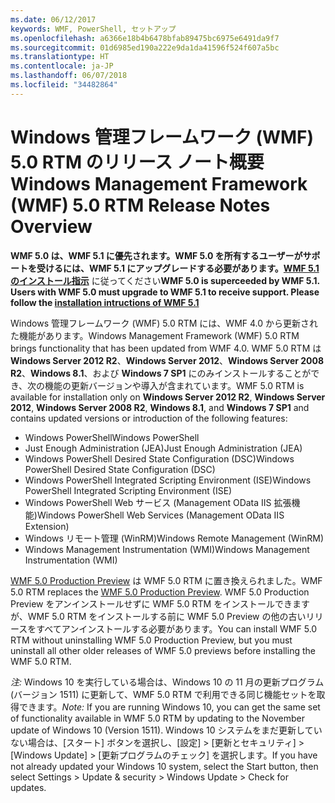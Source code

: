 ```yaml
---
ms.date: 06/12/2017
keywords: WMF, PowerShell, セットアップ
ms.openlocfilehash: a6366e18b4b6478bfab89475bc6975e6491da9f7
ms.sourcegitcommit: 01d6985ed190a222e9da1da41596f524f607a5bc
ms.translationtype: HT
ms.contentlocale: ja-JP
ms.lasthandoff: 06/07/2018
ms.locfileid: "34482864"
---
```

# <a name="windows-management-framework-wmf-50-rtm-release-notes-overview"></a><span data-ttu-id="76235-102">Windows 管理フレームワーク (WMF) 5.0 RTM のリリース ノート概要</span><span class="sxs-lookup"><span data-stu-id="76235-102">Windows Management Framework (WMF) 5.0 RTM Release Notes Overview</span></span>

<span data-ttu-id="76235-103">**WMF 5.0 は、WMF 5.1 に優先されます。WMF 5.0 を所有するユーザーがサポートを受けるには、WMF 5.1 にアップグレードする必要があります。[WMF 5.1 のインストール指示](../5.1/install-configure.md)** に従ってください</span><span class="sxs-lookup"><span data-stu-id="76235-103">**WMF 5.0 is superceeded by WMF 5.1. Users with WMF 5.0 must upgrade to WMF 5.1 to receive support. Please follow the [installation intructions of WMF 5.1](../5.1/install-configure.md)**</span></span>

<span data-ttu-id="76235-104">Windows 管理フレームワーク (WMF) 5.0 RTM には、WMF 4.0 から更新された機能があります。</span><span class="sxs-lookup"><span data-stu-id="76235-104">Windows Management Framework (WMF) 5.0 RTM brings functionality that has been updated from WMF 4.0.</span></span> <span data-ttu-id="76235-105">WMF 5.0 RTM は **Windows Server 2012 R2**、**Windows Server 2012**、**Windows Server 2008 R2**、**Windows 8.1**、および **Windows 7 SP1** にのみインストールすることができ、次の機能の更新バージョンや導入が含まれています。</span><span class="sxs-lookup"><span data-stu-id="76235-105">WMF 5.0 RTM is available for installation only on **Windows Server 2012 R2**, **Windows Server 2012**, **Windows Server 2008 R2**, **Windows 8.1**, and **Windows 7 SP1** and contains updated versions or introduction of the following features:</span></span>

- <span data-ttu-id="76235-106">Windows PowerShell</span><span class="sxs-lookup"><span data-stu-id="76235-106">Windows PowerShell</span></span>
- <span data-ttu-id="76235-107">Just Enough Administration (JEA)</span><span class="sxs-lookup"><span data-stu-id="76235-107">Just Enough Administration (JEA)</span></span>
- <span data-ttu-id="76235-108">Windows PowerShell Desired State Configuration (DSC)</span><span class="sxs-lookup"><span data-stu-id="76235-108">Windows PowerShell Desired State Configuration (DSC)</span></span>
- <span data-ttu-id="76235-109">Windows PowerShell Integrated Scripting Environment (ISE)</span><span class="sxs-lookup"><span data-stu-id="76235-109">Windows PowerShell Integrated Scripting Environment (ISE)</span></span>
- <span data-ttu-id="76235-110">Windows PowerShell Web サービス (Management OData IIS 拡張機能)</span><span class="sxs-lookup"><span data-stu-id="76235-110">Windows PowerShell Web Services (Management OData IIS Extension)</span></span>
- <span data-ttu-id="76235-111">Windows リモート管理 (WinRM)</span><span class="sxs-lookup"><span data-stu-id="76235-111">Windows Remote Management (WinRM)</span></span>
- <span data-ttu-id="76235-112">Windows Management Instrumentation (WMI)</span><span class="sxs-lookup"><span data-stu-id="76235-112">Windows Management Instrumentation (WMI)</span></span>

<span data-ttu-id="76235-113">[WMF 5.0 Production Preview](http://blogs.msdn.com/b/powershell/archive/2015/08/31/windows-management-framework-5-0-production-preview-is-now-available.aspx) は WMF 5.0 RTM に置き換えられました。</span><span class="sxs-lookup"><span data-stu-id="76235-113">WMF 5.0 RTM replaces the [WMF 5.0 Production Preview](http://blogs.msdn.com/b/powershell/archive/2015/08/31/windows-management-framework-5-0-production-preview-is-now-available.aspx).</span></span> <span data-ttu-id="76235-114">WMF 5.0 Production Preview をアンインストールせずに WMF 5.0 RTM をインストールできますが、WMF 5.0 RTM をインストールする前に WMF 5.0 Preview の他の古いリリースをすべてアンインストールする必要があります。</span><span class="sxs-lookup"><span data-stu-id="76235-114">You can install WMF 5.0 RTM without uninstalling WMF 5.0 Production Preview, but you must uninstall all other older releases of WMF 5.0 previews before installing the WMF 5.0 RTM.</span></span>

<span data-ttu-id="76235-115">*注:* Windows 10 を実行している場合は、Windows 10 の 11 月の更新プログラム (バージョン 1511) に更新して、WMF 5.0 RTM で利用できる同じ機能セットを取得できます。</span><span class="sxs-lookup"><span data-stu-id="76235-115">*Note:* If you are running Windows 10, you can get the same set of functionality available in WMF 5.0 RTM by updating to the November update of Windows 10 (Version 1511).</span></span> <span data-ttu-id="76235-116">Windows 10 システムをまだ更新していない場合は、[スタート] ボタンを選択し、[設定] > [更新とセキュリティ] > [Windows Update] > [更新プログラムのチェック] を選択します。</span><span class="sxs-lookup"><span data-stu-id="76235-116">If you have not already updated your Windows 10 system, select the Start button, then select Settings > Update & security > Windows Update > Check for updates.</span></span>
